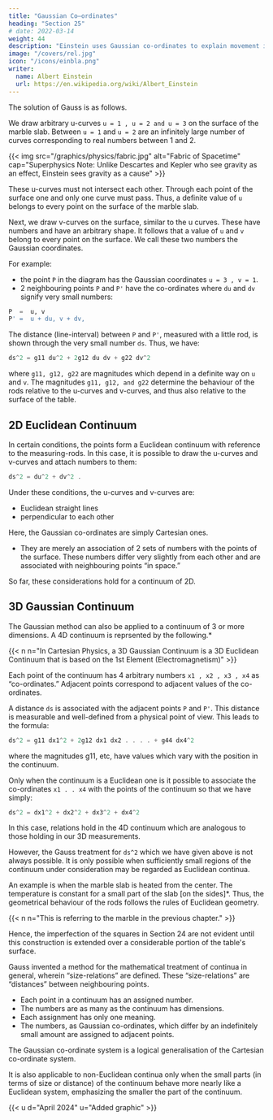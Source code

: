 ```yaml
---
title: "Gaussian Co–ordinates"
heading: "Section 25"
# date: 2022-03-14
weight: 44
description: "Einstein uses Gaussian co-ordinates to explain movement in 4D spacetime."
image: "/covers/rel.jpg"
icon: "/icons/einbla.png"
writer:
  name: Albert Einstein
  url: https://en.wikipedia.org/wiki/Albert_Einstein
---
```




The solution of Gauss is as follows. <!-- , this combined analytical and geometrical mode of handling the problem can be arrived at in the following way.  -->

We draw arbitrary u-curves `u = 1 , u = 2 and u = 3` on the surface of the marble slab. Between `u = 1` and `u = 2` are an infinitely large number of curves corresponding to real numbers between 1 and 2. <!-- We have then a system of u-curves, and this “infinitely dense” system covers the whole surface of the table. --> 

{{< img src="/graphics/physics/fabric.jpg" alt="Fabric of Spacetime" cap="Superphysics Note: Unlike Descartes and Kepler who see gravity as an effect, Einstein sees gravity as a cause" >}}

These u-curves must not intersect each other. Through each point of the surface one and only one curve must pass. Thus, a definite value of `u` belongs to every point on the surface of the marble slab. 

Next, we draw v-curves on the surface, similar to the u curves. These have numbers and have an arbitrary shape. It follows that a value of `u` and `v` belong to every point on the surface. We call these two numbers the Gaussian coordinates. 

For example:
- the point `P` in the diagram has the Gaussian coordinates `u = 3 , v = 1`.
- 2 neighbouring points `P` and `P'` have the co-ordinates where `du` and `dv` signify very small numbers:

``` elixir
P  =  u, v
P' =  u + du, v + dv,
```

The distance (line-interval) between `P` and `P'`, measured with a little rod, is shown through the very small number `ds`. Thus, we have:

``` elixir
ds^2 = g11 du^2 + 2g12 du dv + g22 dv^2
```

where `g11, g12, g22` are magnitudes which depend in a definite way on `u` and `v`. The magnitudes `g11, g12, and g22` determine the behaviour of the rods relative to the u-curves and v-curves, and thus also relative to the surface of the table.


## 2D Euclidean Continuum

In certain conditions, the points form a Euclidean continuum with reference to the measuring-rods. In this case, it is possible to draw the u-curves and v-curves and attach numbers to them:

``` elixir
ds^2 = du^2 + dv^2 .
```

Under these conditions, the u-curves and v-curves are: 
- Euclidean straight lines
- perpendicular to each other

Here, the Gaussian co-ordinates are simply Cartesian ones. 
- They are merely an association of 2 sets of numbers with the points of the surface. These numbers differ very slightly from each other and are associated with neighbouring points “in space.”

So far, these considerations hold for a continuum of 2D. 


## 3D Gaussian Continuum

The Gaussian method can also be applied to a continuum of 3 or more dimensions. A 4D continuum is reprsented by the following.*


{{< n n="In Cartesian Physics, a 3D Gaussian Continuum is a 3D Euclidean Continuum that is based on the 1st Element (Electromagnetism)" >}}


Each point of the continuum has 4 arbitrary numbers `x1 , x2 , x3 , x4` as “co-ordinates.” Adjacent points correspond to adjacent values of the co-ordinates. 

A distance `ds` is associated with the adjacent points `P` and `P'`. This distance is measurable and well-defined from a physical point of view. This leads to the formula:

``` elixir
ds^2 = g11 dx1^2 + 2g12 dx1 dx2 . . . . + g44 dx4^2
```

where the magnitudes g11, etc, have values which vary with the position in the continuum. 

Only when the continuum is a Euclidean one is it possible to associate the co-ordinates `x1 . . x4` with the points of the continuum so that we have simply:

``` elixir
ds^2 = dx1^2 + dx2^2 + dx3^2 + dx4^2
```

In this case, relations hold in the 4D continuum which are analogous to those holding in our 3D measurements. 

However, the Gauss treatment for `ds^2` which we have given above is not always possible. It is only possible when sufficiently small regions of the continuum under consideration may be regarded as Euclidean continua.

<!-- An example is the marble slab with a local variation of temperature, with the temperature being constant for a small part of the slab. Thus, the geometrical behaviour of the rods is almost as it should be according to the rules of Euclidean geometry. -->

An example is when the marble slab is heated from the center. The temperature is constant for a small part of the slab [on the sides]*. Thus, the geometrical behaviour of the rods follows the rules of Euclidean geometry.




{{< n n="This is referring to the marble in the previous chapter." >}}


Hence, the imperfection of the squares in Section 24 are not evident until this construction is extended over a considerable portion of the table's surface.

Gauss invented a method for the mathematical treatment of continua in general, wherein “size-relations” are defined. These “size-relations” are “distances” between neighbouring points.  
- Each point in a continuum has an assigned number. 
- The numbers are as many as the continuum has dimensions. 
- Each assignment has only one meaning.
- The numbers, as Gaussian co-ordinates, which differ by an indefinitely small amount are assigned to adjacent points.

The Gaussian co-ordinate system is a logical generalisation of the Cartesian co-ordinate system. 

It is also applicable to non-Euclidean continua only when the small parts (in terms of size or distance) of the continuum behave more nearly like a Euclidean system, emphasizing the smaller the part of the continuum.


{{< u d="April 2024" u="Added graphic" >}}


<!-- Changed the heating marble slab into the original.  -->
